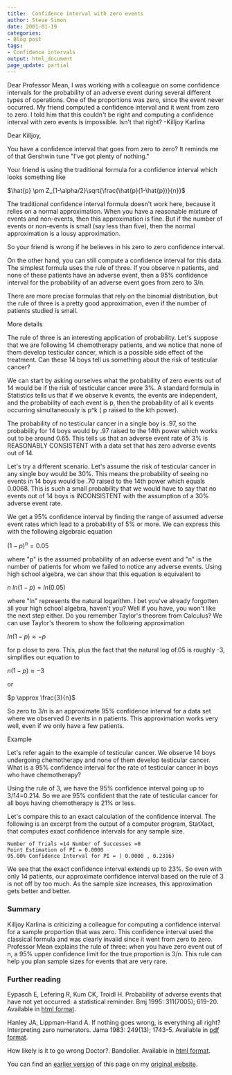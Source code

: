 ```yaml
---
title:  Confidence interval with zero events
author: Steve Simon
date: 2001-01-19
categories:
- Blog post
tags:
- Confidence intervals
output: html_document
page_update: partial
---
```


Dear Professor Mean, I was working with a colleague on some confidence intervals for the probability of an adverse event during several different types of operations. One of the proportions was zero, since the event never occurred. My friend computed a confidence interval and it went from zero to zero. I told him that this couldn't be right and computing a confidence interval with zero events is impossible. Isn't that right? -Killjoy Karlina

<!---More--->

Dear Killjoy,

You have a confidence interval that goes from zero to zero?  It reminds me of that Gershwin tune "I've got plenty of nothing."

Your friend is using the traditional formula for a confidence interval which looks something like

$\hat{p} \pm Z_{1-\alpha/2}\sqrt{\frac{\hat{p}(1-\hat{p})}{n}}$

The traditional confidence interval formula doesn't work here, because it relies on a normal approximation. When you have a reasonable mixture of events and non-events, then this approximation is fine. But if the number of events or non-events is small (say less than five), then the normal approximation is a lousy approximation.

So your friend is wrong if he believes in his zero to zero confidence interval.

On the other hand, you can still compute a confidence interval for this data. The simplest formula uses the rule of three. If you observe n patients, and none of these patients have an adverse event, then a 95% confidence interval for the probability of an adverse event goes from zero to 3/n.

There are more precise formulas that rely on the binomial distribution, but the rule of three is a pretty good approximation, even if the number of patients studied is small.

More details

The rule of three is an interesting application of probability. Let's suppose that we are following 14 chemotherapy patients, and we notice that none of them develop testicular cancer, which is a possible side effect of the treatment. Can these 14 boys tell us something about the risk of testicular cancer?

We can start by asking ourselves what the probability of zero events out of 14 would be if the risk of testicular cancer were 3%. A standard formula in Statistics tells us that if we observe k events, the events are independent, and the probability of each event is p, then the probability of all k events occurring simultaneously is p^k ( p raised to the kth power).

The probability of no testicular cancer in a single boy is .97, so the probability for 14 boys would by .97 raised to the 14th power which works out to be around 0.65. This tells us that an adverse event rate of 3% is REASONABLY CONSISTENT with a data set that has zero adverse events out of 14.

Let's try a different scenario. Let's assume the risk of testicular cancer in any single boy would be 30%. This means the probability of seeing no events in 14 boys would be .70 raised to the 14th power which equals 0.0068. This is such a small probability that we would have to say that no events out of 14 boys is INCONSISTENT with the assumption of a 30% adverse event rate.

We get a 95% confidence interval by finding the range of assumed adverse event rates which lead to a probability of 5% or more. We can express this with the following algebraic equation

$(1-p)^n=0.05$

where "p" is the assumed probability of an adverse event and "n" is the number of patients for whom we failed to notice any adverse events. Using high school algebra, we can show that this equation is equivalent to

$n\ ln(1-p)=ln(0.05)$

where "ln" represents the natural logarithm. I bet you've already forgotten all your high school algebra, haven't you? Well if you have, you won't like the next step either. Do you remember Taylor's theorem from Calculus? We can use Taylor's theorem to show the following approximation

$ln(1-p) \approx -p$

for p close to zero. This, plus the fact that the natural log of.05 is roughly -3, simplifies our equation to

$n(1-p) \approx -3$

or

$p \approx \frac{3}{n}$

So zero to 3/n is an approximate 95% confidence interval for a data set where we observed 0 events in n patients. This approximation works very well, even if we only have a few patients.

Example

Let's refer again to the example of testicular cancer. We observe 14 boys undergoing chemotherapy and none of them develop testicular cancer. What is a 95% confidence interval for the rate of testicular cancer in boys who have chemotherapy?

Using the rule of 3, we have the 95% confidence interval going up to 3/14=0.214. So we are 95% confident that the rate of testicular cancer for all boys having chemotherapy is 21% or less.

Let's compare this to an exact calculation of the confidence interval. The following is an excerpt from the output of a computer program, StatXact, that computes exact confidence intervals for any sample size.

```{}
Number of Trials =14 Number of Successes =0
Point Estimation of PI = 0.0000
95.00% Confidence Interval for PI = ( 0.0000 , 0.2316)
```

We see that the exact confidence interval extends up to 23%. So even with only 14 patients, our approximate confidence interval based on the rule of 3 is not off by too much. As the sample size increases, this approximation gets better and better.

### Summary

Killjoy Karlina is criticizing a colleague for computing a confidence interval for a sample proportion that was zero. This confidence interval used the classical formula and was clearly invalid since it went from zero to zero. Professor Mean explains the rule of three: when you have zero event out of n, a 95% upper confidence limit for the true proportion is 3/n. This rule can help you plan sample sizes for events that are very rare.

### Further reading

Eypasch E, Lefering R, Kum CK, Troidl H. Probability of adverse events that have not yet occurred: a statistical reminder. Bmj 1995: 311(7005); 619-20.  Available in [html format][eyp1].

Hanley JA, Lippman-Hand A. If nothing goes wrong, is everything all right? Interpreting zero numerators. Jama 1983: 249(13); 1743-5. Available in [pdf format][han1].

How likely is it to go wrong Doctor?. Bandolier. Available in [html format][ban1].

You can find an [earlier version][sim1] of this page on my [original website][sim2].

[sim1]: http://www.pmean.com/01/zeroevents.html
[sim2]: http://www.pmean.com/original_site.html

[ban1]: http://www.bandolier.org.uk/band23/b23-2.html
[eyp1]: https://www.bmj.com/content/311/7005/619.full
[han1]: https://jamanetwork.com/journals/jama/fullarticle/385438

